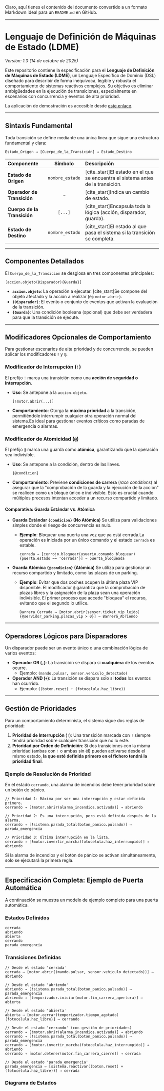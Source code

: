 Claro, aquí tienes el contenido del documento convertido a un formato Markdown ideal para un `README.md` en GitHub.

-----

# Lenguaje de Definición de Máquinas de Estado (LDME)

*Versión: 1.0 (14 de octubre de 2025)*

Este repositorio contiene la especificación para el **Lenguaje de Definición de Máquinas de Estado (LDME)**, un Lenguaje Específico de Dominio (DSL) diseñado para describir de forma inequívoca, legible y robusta el comportamiento de sistemas reactivos complejos. Su objetivo es eliminar ambigüedades en la ejecución de transiciones, especialmente en escenarios con concurrencia y eventos de alta prioridad.

La aplicación de demostración es accesible desde [este enlace](https://diegomguillen.github.io/statemachinedefinitionlanguage/). 

-----

## Sintaxis Fundamental

Toda transición se define mediante una única línea que sigue una estructura fundamental y clara:

```plaintext
Estado_Origen ⇒ [Cuerpo_de_la_Transición] ⇒ Estado_Destino
```

| Componente | Símbolo | Descripción |
| :--- | :---: | :--- |
| **Estado de Origen** | `nombre_estado` | [cite\_start]El estado en el que se encuentra el sistema antes de la transición. |
| **Operador de Transición** | `⇒` | [cite\_start]Indica un cambio de estado.|
| **Cuerpo de la Transición**| `[...]` | [cite\_start]Encapsula toda la lógica (acción, disparador, guarda). |
| **Estado de Destino** | `nombre_estado` | [cite\_start]El estado al que pasa el sistema si la transición se completa. |

-----

## Componentes Detallados

El `Cuerpo_de_la_Transición` se desglosa en tres componentes principales:

```plaintext
[accion.objeto(Disparador){Guarda}]
```

  * **`accion.objeto`**: La operación a ejecutar. [cite\_start]Se compone del objeto afectado y la acción a realizar (ej: `motor.abrir`).
  * **`(Disparador)`**: El evento o conjunto de eventos que activan la evaluación de la transición.
  * **`{Guarda}`**: Una condición booleana (opcional) que debe ser verdadera para que la transición se ejecute.

-----

## Modificadores Opcionales de Comportamiento

Para gestionar escenarios de alta prioridad y de concurrencia, se pueden aplicar los modificadores `!` y `@`.

### Modificador de Interrupción (`!`)

El prefijo `!` marca una transición como una **acción de seguridad o interrupción**.

  * **Uso**: Se antepone a la `accion.objeto`.
    ```plaintext
    [!motor.abrir(...)]
    ```
  * **Comportamiento**: Otorga la **máxima prioridad** a la transición, permitiéndole interrumpir cualquier otra operación normal del sistema.Es ideal para gestionar eventos críticos como paradas de emergencia o alarmas.

### Modificador de Atomicidad (`@`)

El prefijo `@` marca una guarda como **atómica**, garantizando que la operación sea indivisible.

  * **Uso**: Se antepone a la condición, dentro de las llaves.
    ```plaintext
    {@condicion}
    ```
  * **Comportamiento**: Previene **condiciones de carrera** (*race conditions*) al asegurar que la "comprobación de la guarda y la ejecución de la acción" se realicen como un bloque único e indivisible. Esto es crucial cuando múltiples procesos intentan acceder a un recurso compartido y limitado.

#### Comparativa: Guarda Estándar vs. Atómica

  * **Guarda Estándar `{condicion}` (No Atómica)**
    Se utiliza para validaciones simples donde el riesgo de concurrencia es nulo.

      * **Ejemplo**: Bloquear una puerta una vez que ya está cerrada.La operación es iniciada por un único comando y el estado `cerrada` es estable.
        ```plaintext
        cerrada ⇒ [cerrojo.bloquear(usuario.comando_bloquear){puerta.estado == 'cerrada'}] ⇒ puerta_bloqueada
        ```

  * **Guarda Atómica `{@condicion}` (Atómica)**
    Se utiliza para gestionar un recurso compartido y limitado, como las plazas de un parking.

      * **Ejemplo**: Evitar que dos coches ocupen la última plaza VIP disponible. El modificador `@` garantiza que la comprobación de plazas libres y la asignación de la plaza sean una operación indivisible. El primer proceso que accede "bloquea" el recurso, evitando que el segundo lo utilice.
        ```plaintext
        Barrera_Cerrada ⇒ [motor.abrir(sensor.ticket_vip_leido){@servidor_parking.plazas_vip > 0}] ⇒ Barrera_Abriendo
        ```

-----

## Operadores Lógicos para Disparadores

Un disparador puede ser un evento único o una combinación lógica de varios eventos:

  * **Operador OR (`,`)**: La transición se dispara si **cualquiera** de los eventos ocurre.
      * Ejemplo: `(mando.pulsar, sensor.vehiculo_detectado)`
  * **Operador AND (`+`)**: La transición se dispara solo si **todos** los eventos han ocurrido.
      * Ejemplo: `((boton.reset) + (fotocelula.haz_libre))`

-----

## Gestión de Prioridades

Para un comportamiento determinista, el sistema sigue dos reglas de prioridad:

1.  **Prioridad de Interrupción (`!`)**: Una transición marcada con `!` siempre tendrá prioridad sobre cualquier transición que no lo esté.
2.  **Prioridad por Orden de Definición**: Si dos transiciones con la misma prioridad (ambas con `!` o ambas sin él) pueden activarse desde el mismo estado, **la que esté definida primero en el fichero tendrá la prioridad final**.

### Ejemplo de Resolución de Prioridad

En el estado `cerrando`, una alarma de incendios debe tener prioridad sobre un botón de pánico.

```plaintext
// Prioridad 1: Máxima por ser una interrupción y estar definida primero.
cerrando ⇒ [!motor.abrir(alarma_incendios.activada)] ⇒ abriendo

// Prioridad 2: Es una interrupción, pero está definida después de la alarma.
cerrando ⇒ [!sistema.parada_total(boton_panico.pulsado)] ⇒ parada_emergencia

// Prioridad 3: Última interrupción en la lista.
cerrando ⇒ [!motor.invertir_marcha(fotocelula.haz_interrumpido)] ⇒ abriendo
```

Si la alarma de incendios y el botón de pánico se activan simultáneamente, solo se ejecutará la primera regla.

-----

## Especificación Completa: Ejemplo de Puerta Automática

A continuación se muestra un modelo de ejemplo completo para una puerta automática.

### Estados Definidos

```
cerrada
abriendo
abierta
cerrando
parada_emergencia
```

### Transiciones Definidas

```plaintext
// Desde el estado 'cerrada'
cerrada ⇒ [motor.abrir((mando.pulsar, sensor.vehiculo_detectado))] ⇒ abriendo

// Desde el estado 'abriendo'
abriendo ⇒ [!sistema.parada_total(boton_panico.pulsado)] ⇒ parada_emergencia
abriendo ⇒ [temporizador.iniciar(motor.fin_carrera_apertura)] ⇒ abierta

// Desde el estado 'abierta'
abierta ⇒ [motor.cerrar(temporizador.tiempo_agotado){fotocelula.haz_libre}] ⇒ cerrando

// Desde el estado 'cerrando' (con gestión de prioridades)
cerrando ⇒ [!motor.abrir(alarma_incendios.activada)] ⇒ abriendo
cerrando ⇒ [!sistema.parada_total(boton_panico.pulsado)] ⇒ parada_emergencia
cerrando ⇒ [!motor.invertir_marcha(fotocelula.haz_interrumpido)] ⇒ abriendo
cerrando ⇒ [motor.detener(motor.fin_carrera_cierre)] ⇒ cerrada

// Desde el estado 'parada_emergencia'
parada_emergencia ⇒ [sistema.reactivar((boton.reset) + (fotocelula.haz_libre))] ⇒ cerrada
```

### Diagrama de Estados
